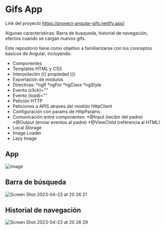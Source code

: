 # Gifs App  

Link del proyecto https://proyect-angular-gifs.netlify.app/

Algunas caracteristicas: Barra de busqueda, historial de navegación, efectos cuando se cargan nuevos gifs.

Este repositorio tiene como objetivo a familiarizarse con los conceptos básicos de Angular, incluyendo:
 
* Componentes
* Templates HTML y CSS
* Interpolación ({{ propiedad }})
* Exportación de módulos
* Directivas:
  *ngIf
  *ngFor
  *ngClass
  *ngStyle
* Evento (click)=""
* Evento (load)=""
* Petición HTTP 
* Peticiones a APIS atraves del modúlo HttpClient  
* Configuración con params de HttpParams
* Comunicación entre componentes:
  *@Input (recibir del padre)
  *@Output (enviar eventos al padre) 
  *@ViewChild (referencia al HTML) 
* Local Storage 
* Image Loader 
* Lazy Image

## App
![image](https://user-images.githubusercontent.com/87547769/233875343-bf3dcfcc-e5db-4c59-a52e-85c928e6beb2.png)

## Barra de búsqueda
![Screen Shot 2023-04-23 at 20 26 21](https://user-images.githubusercontent.com/87547769/233875407-c7891207-d3d5-436a-a353-07d17877f1a3.png)

## Historial de navegación
![Screen Shot 2023-04-23 at 20 26 29](https://user-images.githubusercontent.com/87547769/233875430-7dae8c79-cc25-4aea-aa13-d12c1bd6d1cf.png)




